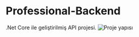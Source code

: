 # Professional-Backend
.Net Core ile geliştirilmiş API projesi.
![Proje yapısı](https://github.com/berkayuzm/Professional-Backend/assets/48481741/5e7b89de-45bf-45b1-a677-01c2e96c4570)

